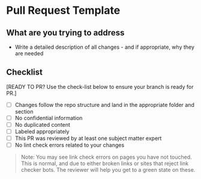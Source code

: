 # Pull Request Template

## What are you trying to address

- Write a detailed description of all changes - and if appropriate, why they are needed

## Checklist

[READY TO PR? Use the check-list below to ensure your branch is ready for PR.]

- [ ] Changes follow the repo structure and land in the appropriate folder and section
- [ ] No confidential information
- [ ] No duplicated content
- [ ] Labeled appropriately
- [ ] This PR was reviewed by at least one subject matter expert 
- [ ] No lint check errors related to your changes
      
> Note: You may see link check errors on pages you have not touched. This is normal, and due to either broken links or sites that reject link checker bots. The reviewer will help you get to a green state on these.
